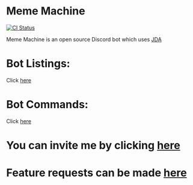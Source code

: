 # Meme Machine

[![CI Status](https://circleci.com/gh/MemeMachineBot/MemeMachine.svg?style=svg)](https://circleci.com/gh/MemeMachineBot/MemeMachine)

Meme Machine is an open source Discord bot which uses [JDA](https://github.com/DV8FromTheWorld/JDA)

Bot Listings:
=============
Click [here](https://github.com/MemeMachineBot/MemeMachine/blob/master/LISTINGS.md)

Bot Commands:
=============
Click [here](https://github.com/MemeMachineBot/MemeMachine/blob/master/COMMANDS.md)

# You can invite me by clicking [here](https://discordapp.com/oauth2/authorize?client_id=445800505315426315&permissions=8&scope=bot)

# Feature requests can be made [here](https://github.com/MemeMachineBot/MemeMachine/issues)
